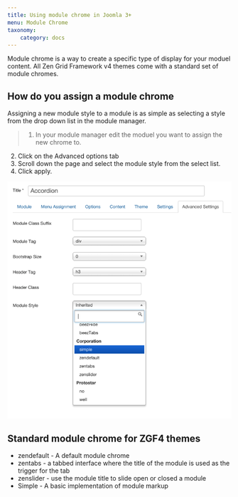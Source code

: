 ```yaml
---
title: Using module chrome in Joomla 3+
menu: Module Chrome
taxonomy:
    category: docs
---
```


Module chrome is a way to create a specific type of display for your moduel content. All Zen Grid Framework v4 themes come with a standard set of module chromes.

## How do you assign a module chrome

Assigning a new module style to a module is as simple as selecting a style from the drop down list in the module manager.
>1. In your module manager edit the moduel you want to assign the new chrome to.
2. Click on the Advanced options tab
3. Scroll down the page and select the module style from the select list.
4. Click apply.

![Module Chrome](/images/documentation/chrome/chrome.png)

## Standard module chrome for ZGF4 themes

- zendefault - A default module chrome
- zentabs - a tabbed interface where the title of the module is used as the trigger for the tab
- zenslider - use the module title to slide open or closed a module
- Simple - A basic implementation of module markup				